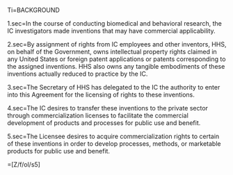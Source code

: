 
Ti=BACKGROUND

1.sec=In the course of conducting biomedical and behavioral research, the IC investigators made inventions that may have commercial applicability.

2.sec=By assignment of rights from IC employees and other inventors, HHS, on behalf of the Government, owns intellectual property rights claimed in any United States or foreign patent applications or patents corresponding to the assigned inventions.  HHS also owns any tangible embodiments of these inventions actually reduced to practice by the IC.

3.sec=The Secretary of HHS has delegated to the IC the authority to enter into this Agreement for the licensing of rights to these inventions.

4.sec=The IC desires to transfer these inventions to the private sector through commercialization licenses to facilitate the commercial development of products and processes for public use and benefit.

5.sec=The Licensee desires to acquire commercialization rights to certain of these inventions in order to develop processes, methods, or marketable products for public use and benefit.

=[Z/f/ol/s5]
